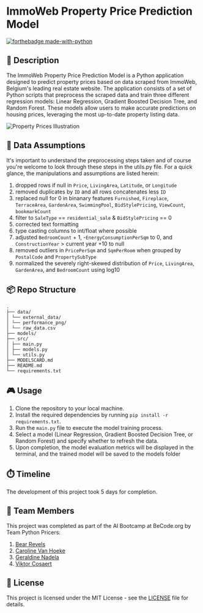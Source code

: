 # ImmoWeb Property Price Prediction Model

[![forthebadge made-with-python](https://ForTheBadge.com/images/badges/made-with-python.svg)](https://www.python.org/)

## 📒 Description

The ImmoWeb Property Price Prediction Model is a Python application designed to predict property prices based on data scraped from ImmoWeb, Belgium's leading real estate website. The application consists of a set of Python scripts that preprocess the scraped data and train three different regression models: Linear Regression, Gradient Boosted Decision Tree, and Random Forest. These models allow users to make accurate predictions on housing prices, leveraging the most up-to-date property listing data.

![Property Prices Illustration](https://media.istockphoto.com/id/932743856/vector/property-prices-illustration.jpg?s=612x612&w=0&k=20&c=MpCykgUFuTxQje0JksjDApv9u5ywb5nkJE0brZ-4GiA=)

## 🧩 Data Assumptions

It's important to understand the preprocessing steps taken and of course you're welcome to look through these steps in the utils.py file. For a quick glance, the manipulations and assumptions are listed herein:
1. dropped rows if null in `Price`, `LivingArea`, `Latitude`, or `Longitude`
2. removed duplicates by `ID` and all rows concatenates less `ID`
3. replaced null for 0 in binanary features `Furnished`, `Fireplace`, `TerraceArea`, `GardenArea`, `SwimmingPool`, `BidStylePricing`, `ViewCount`, `bookmarkCount`
4. filter to `SaleType` == `residential_sale` & `BidStylePricing` == 0
5. corrected text formatting
6. type casting columns to int/float where possible
7. adjusted `BedroomCount` + 1, -`EnergyConsumptionPerSqm` to 0, and `ConstructionYear` > current year +10 to null
8. removed outliers in `PricePerSqm` and `SqmPerRoom` when grouped by `PostalCode` and `PropertySubType`
9. normalized the severely right-skewed distribution of `Price`, `LivingArea`, `GardenArea`, and `BedroomCount` using log10

## 📦 Repo Structure

```
.
├── data/
│ └── external_data/
│ └── performance_png/
│ └── raw_data.csv
├── models/
├── src/
│ ├── main.py
│ ├── models.py
│ └── utils.py
├── MODELSCARD.md
├── README.md
└── requirements.txt
```

## 🎮 Usage

1. Clone the repository to your local machine.
2. Install the required dependencies by running `pip install -r requirements.txt`.
3. Run the `main.py` file to execute the model training process.
4. Select a model (Linear Regression, Gradient Boosted Decision Tree, or Random Forest) and specify whether to refresh the data.
5. Upon completion, the model evaluation metrics will be displayed in the terminal, and the trained model will be saved to the models folder

## ⏱️ Timeline

The development of this project took 5 days for completion.

## 📌 Team Members

This project was completed as part of the AI Bootcamp at BeCode.org by Team Python Pricers:

1. [Bear Revels](https://www.linkedin.com/in/bear-revels/)
2. [Caroline Van Hoeke](https://www.linkedin.com/in/caroline-van-hoeke-8a3b87123/)
3. [Geraldine Nadela](https://www.linkedin.com/in/geraldine-nadela-60827a11)
4. [Viktor Cosaert](https://www.linkedin.com/in/viktor-cosaert/)

## 📝 License

This project is licensed under the MIT License - see the [LICENSE](LICENSE) file for details.
